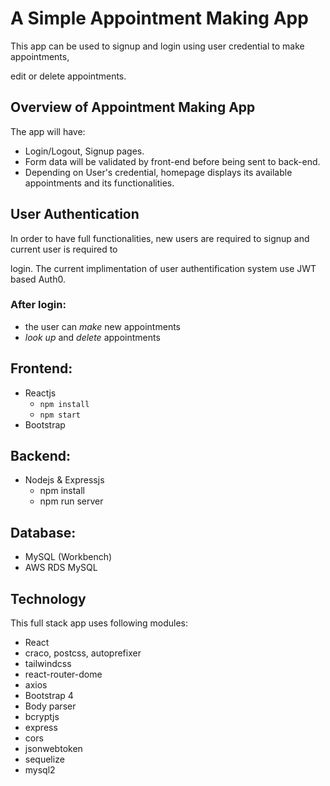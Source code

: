 # A Simple Appointment Making App

This app can be used to signup and login using user credential to make appointments,

edit or delete appointments.

## Overview of Appointment Making App

The app will have:

- Login/Logout, Signup pages.
- Form data will be validated by front-end before being sent to back-end.
- Depending on User's credential, homepage displays its available appointments and its functionalities.

## User Authentication

In order to have full functionalities, new users are required to signup and current user is required to

login. The current implimentation of user authentification system use JWT based Auth0.

### After login:

- the user can _make_ new appointments
- _look up_ and _delete_ appointments

## Frontend:

- Reactjs
  - `npm install`
  - `npm start`
- Bootstrap

## Backend:

- Nodejs & Expressjs
  - npm install
  - npm run server

## Database:

- MySQL (Workbench)
- AWS RDS MySQL

## Technology

This full stack app uses following modules:

- React
- craco, postcss, autoprefixer
- tailwindcss
- react-router-dome
- axios
- Bootstrap 4
- Body parser
- bcryptjs
- express
- cors
- jsonwebtoken
- sequelize
- mysql2